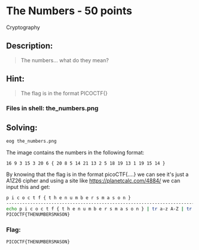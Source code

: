 # The Numbers - 50 points
Cryptography

## Description:
> The numbers... what do they mean?

## Hint:
> The flag is in the format PICOCTF{}

### Files in shell: the_numbers.png


## Solving:

```bash
eog the_numbers.png
```
The image contains the numbers in the following format:
```
16 9 3 15 3 20 6 { 20 8 5 14 21 13 2 5 18 19 13 1 19 15 14 }
```

By knowing that the flag is in the format picoCTF{....} we can see it's just a A1Z26 cipher and using a site like https://planetcalc.com/4884/ we can input this and get:
```bash
p i c o c t f { t h e n u m b e r s m a s o n }
----------------------------------------------------------------------------------
echo p i c o c t f { t h e n u m b e r s m a s o n } | tr a-z A-Z | tr  -d ' '
PICOCTF{THENUMBERSMASON}
```

### Flag:
```
PICOCTF{THENUMBERSMASON}
```
